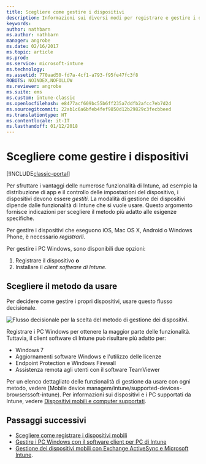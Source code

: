 ```yaml
---
title: Scegliere come gestire i dispositivi
description: Informazioni sui diversi modi per registrare e gestire i dispositivi.
keywords: 
author: nathbarn
ms.author: nathbarn
manager: angrobe
ms.date: 02/16/2017
ms.topic: article
ms.prod: 
ms.service: microsoft-intune
ms.technology: 
ms.assetid: 770aad50-fd7a-4cf1-a793-f95fe47fc3f8
ROBOTS: NOINDEX,NOFOLLOW
ms.reviewer: angrobe
ms.suite: ems
ms.custom: intune-classic
ms.openlocfilehash: e8477acf609bc55b6ff235a7ddfb2afcc7eb7d2d
ms.sourcegitcommit: 22ab1c6a6bfeb4fef9850d12b29829c3fecbbeed
ms.translationtype: HT
ms.contentlocale: it-IT
ms.lasthandoff: 01/12/2018
---
```

# <a name="choose-how-to-manage-devices"></a>Scegliere come gestire i dispositivi

[!INCLUDE[classic-portal](../includes/classic-portal.md)]

Per sfruttare i vantaggi delle numerose funzionalità di Intune, ad esempio la distribuzione di app e il controllo delle impostazioni del dispositivo, i dispositivi devono essere *gestiti*. La modalità di gestione dei dispositivi dipende dalle funzionalità di Intune che si vuole usare. Questo argomento fornisce indicazioni per scegliere il metodo più adatto alle esigenze specifiche.

Per gestire i dispositivi che eseguono iOS, Mac OS X, Android o Windows Phone, è necessario *registrarli*.

Per gestire i PC Windows, sono disponibili due opzioni:

1. Registrare il dispositivo **o**
2. Installare il *client software di Intune*.

## <a name="decide-which-method-to-use"></a>Scegliere il metodo da usare
Per decidere come gestire i propri dispositivi, usare questo flusso decisionale.

![Flusso decisionale per la scelta del metodo di gestione dei dispositivi.](./media/choose-manage-method.png)

Registrare i PC Windows per ottenere la maggior parte delle funzionalità. Tuttavia, il client software di Intune può risultare più adatto per:

- Windows 7
- Aggiornamenti software Windows e l'utilizzo delle licenze
- Endpoint Protection e Windows Firewall
- Assistenza remota agli utenti con il software TeamViewer

Per un elenco dettagliato delle funzionalità di gestione da usare con ogni metodo, vedere [Mobile device managem/intune/supported-devices-browserssoft-intune).
Per informazioni sui dispositivi e i PC supportati da Intune, vedere [Dispositivi mobili e computer supportati](/intune/supported-devices-browsers#intune-supported-devices).

## <a name="next-steps"></a>Passaggi successivi

- [Scegliere come registrare i dispositivi mobili](/intune-classic/get-started/choose-how-to-enroll-devices1)
- [Gestire i PC Windows con il software client per PC di Intune](/intune-classic/deploy-use/manage-windows-pcs-with-microsoft-intune)
- [Gestione dei dispositivi mobili con Exchange ActiveSync e Microsoft Intune](/intune-classic/deploy-use/mobile-device-management-with-exchange-activesync-and-microsoft-intune).
